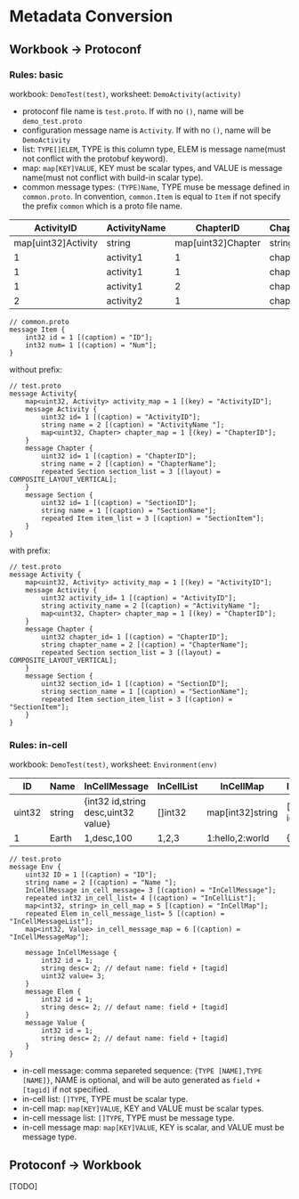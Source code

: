 # Metadata Conversion

## Workbook -> Protoconf

### Rules: basic

workbook: `DemoTest(test)`, worksheet: `DemoActivity(activity)`

- protoconf file name is `test.proto`. If with no `()`, name will be `demo_test.proto`
- configuration message name is `Activity`. If with no `()`, name will be `DemoActivity`
- list: `TYPE[]ELEM`,  TYPE is this column type, ELEM is message name(must not conflict with the protobuf keyword).
- map: `map[KEY]VALUE`, KEY must be scalar types, and VALUE is message name(must not conflict with build-in scalar type).
- common message types: `(TYPE)Name`, TYPE muse be message defined in `common.proto`. In convention, `common.Item` is equal to `Item` if not specify the prefix `common` which is a proto file name.

| ActivityID          | ActivityName | ChapterID          | ChapterName | SectionID       | SectionName | (common.Item)SectionItem1ID | (common.Item)SectionItem1Num | (common.Item)SectionItem2ID | (common.Item)SectionItem2Num |
| ------------------- | ------------ | ------------------ | ----------- | --------------- | ----------- | --------------------------- | ---------------------------- | --------------------------- | ---------------------------- |
| map[uint32]Activity | string       | map[uint32]Chapter | string      | uint32[]Section | int32       | int32                       | int32                        | int32                       | int32                        |
| 1                   | activity1    | 1                  | chapter1    | 1               | section1    | 1001                        | 1                            | 1002                        | 2                            |
| 1                   | activity1    | 1                  | chapter1    | 2               | section2    | 1001                        | 1                            | 1002                        | 2                            |
| 1                   | activity1    | 2                  | chapter2    | 1               | section1    | 1001                        | 1                            | 1002                        | 2                            |
| 2                   | activity2    | 1                  | chapter1    | 1               | section1    | 1001                        | 1                            | 100)2                       | 2                            |

```
// common.proto
message Item {
	int32 id = 1 [(caption) = "ID"];
	int32 num= 1 [(caption) = "Num"];
}
```

without prefix:
```
// test.proto
message Activity{
	map<uint32, Activity> activity_map = 1 [(key) = "ActivityID"];
	message Activity {
		uint32 id= 1 [(caption) = "ActivityID"];
		string name = 2 [(caption) = "ActivityName "];
		map<uint32, Chapter> chapter_map = 1 [(key) = "ChapterID"];
	}
	message Chapter {
		uint32 id= 1 [(caption) = "ChapterID"];
		string name = 2 [(caption) = "ChapterName"];
		repeated Section section_list = 3 [(layout) = COMPOSITE_LAYOUT_VERTICAL];
	}
	message Section {
		uint32 id= 1 [(caption) = "SectionID"];
		string name = 1 [(caption) = "SectionName"];
		repeated Item item_list = 3 [(caption) = "SectionItem"];
	}
}
```

with prefix: 
```
// test.proto
message Activity {
	map<uint32, Activity> activity_map = 1 [(key) = "ActivityID"];
	message Activity {
		uint32 activity_id= 1 [(caption) = "ActivityID"];
		string activity_name = 2 [(caption) = "ActivityName "];
		map<uint32, Chapter> chapter_map = 1 [(key) = "ChapterID"];
	}
	message Chapter {
		uint32 chapter_id= 1 [(caption) = "ChapterID"];
		string chapter_name = 2 [(caption) = "ChapterName"];
		repeated Section section_list = 3 [(layout) = COMPOSITE_LAYOUT_VERTICAL];
	}
	message Section {
		uint32 section_id= 1 [(caption) = "SectionID"];
		string section_name = 1 [(caption) = "SectionName"];
		repeated Item section_item_list = 3 [(caption) = "SectionItem"];
	}
}
```

### Rules: in-cell

workbook: `DemoTest(test)`, worksheet: `Environment(env)`

| ID     | Name   | InCellMessage                       | InCellList | InCellMap        | InCellMessageList            | InCellMessageMap                      |
| ------ | ------ | ----------------------------------- | ---------- | ---------------- | ---------------------------- | ------------------------------------- |
| uint32 | string | {int32 id,string desc,uint32 value} | []int32    | map[int32]string | []Elem{int32 id,string desc} | map[int32]Value{int32 id,string desc} |
| 1      | Earth  | 1,desc,100                          | 1,2,3      | 1:hello,2:world  | {1,hello},{2,world}          | 1:{1,hello},2:{2,world}               |

```
// test.proto
message Env {
	uint32 ID = 1 [(caption) = "ID"];
	string name = 2 [(caption) = "Name "];
	InCellMessage in_cell_message= 3 [(caption) = "InCellMessage"];
	repeated int32 in_cell_list= 4 [(caption) = "InCellList"];
	map<int32, string> in_cell_map = 5 [(caption) = "InCellMap"];
	repeated Elem in_cell_message_list= 5 [(caption) = "InCellMessageList"];
    map<int32, Value> in_cell_message_map = 6 [(caption) = "InCellMessageMap"];

	message InCellMessage {
		int32 id = 1;
		string desc= 2; // defaut name: field + [tagid]
		uint32 value= 3;
	}
    message Elem {
		int32 id = 1;
		string desc= 2; // defaut name: field + [tagid]
	}
    message Value {
		int32 id = 1;
		string desc= 2; // defaut name: field + [tagid]
	}
}
```

- in-cell message: comma separeted sequence: `{TYPE [NAME],TYPE [NAME]}`, NAME is optional, and will be auto generated as `field + [tagid]` if not specified.
- in-cell list: `[]TYPE`, TYPE must be scalar type.
- in-cell map: `map[KEY]VALUE`, KEY and VALUE must be scalar types.
- in-cell message list: `[]TYPE`, TYPE must be message type.
- in-cell message map: `map[KEY]VALUE`, KEY is scalar, and VALUE must be message type.

## Protoconf -> Workbook
[TODO]